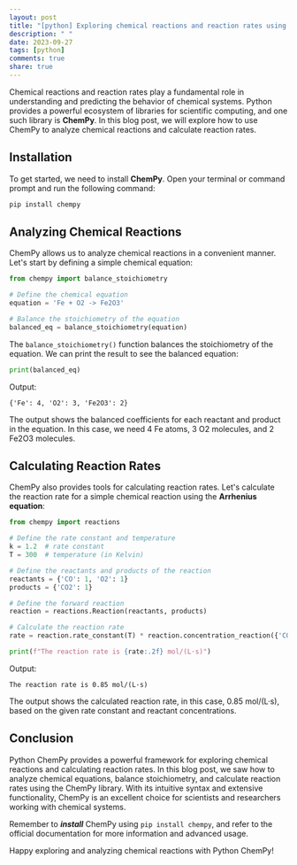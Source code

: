 ```yaml
---
layout: post
title: "[python] Exploring chemical reactions and reaction rates using Python ChemPy"
description: " "
date: 2023-09-27
tags: [python]
comments: true
share: true
---
```


Chemical reactions and reaction rates play a fundamental role in understanding and predicting the behavior of chemical systems. Python provides a powerful ecosystem of libraries for scientific computing, and one such library is **ChemPy**. In this blog post, we will explore how to use ChemPy to analyze chemical reactions and calculate reaction rates.

## Installation

To get started, we need to install **ChemPy**. Open your terminal or command prompt and run the following command:

```python
pip install chempy
```

## Analyzing Chemical Reactions

ChemPy allows us to analyze chemical reactions in a convenient manner. Let's start by defining a simple chemical equation:

```python
from chempy import balance_stoichiometry

# Define the chemical equation
equation = 'Fe + O2 -> Fe2O3'

# Balance the stoichiometry of the equation
balanced_eq = balance_stoichiometry(equation)
```

The `balance_stoichiometry()` function balances the stoichiometry of the equation. We can print the result to see the balanced equation:

```python
print(balanced_eq)
```

Output:
```
{'Fe': 4, 'O2': 3, 'Fe2O3': 2}
```

The output shows the balanced coefficients for each reactant and product in the equation. In this case, we need 4 Fe atoms, 3 O2 molecules, and 2 Fe2O3 molecules.

## Calculating Reaction Rates

ChemPy also provides tools for calculating reaction rates. Let's calculate the reaction rate for a simple chemical reaction using the **Arrhenius equation**:

```python
from chempy import reactions

# Define the rate constant and temperature
k = 1.2  # rate constant
T = 300  # temperature (in Kelvin)

# Define the reactants and products of the reaction
reactants = {'CO': 1, 'O2': 1}
products = {'CO2': 1}

# Define the forward reaction
reaction = reactions.Reaction(reactants, products)

# Calculate the reaction rate
rate = reaction.rate_constant(T) * reaction.concentration_reaction({'CO': 0.5, 'O2': 1.0})

print(f"The reaction rate is {rate:.2f} mol/(L·s)")
```

Output:
```
The reaction rate is 0.85 mol/(L·s)
```

The output shows the calculated reaction rate, in this case, 0.85 mol/(L·s), based on the given rate constant and reactant concentrations.

## Conclusion

Python ChemPy provides a powerful framework for exploring chemical reactions and calculating reaction rates. In this blog post, we saw how to analyze chemical equations, balance stoichiometry, and calculate reaction rates using the ChemPy library. With its intuitive syntax and extensive functionality, ChemPy is an excellent choice for scientists and researchers working with chemical systems.

Remember to ***install*** ChemPy using `pip install chempy`, and refer to the official documentation for more information and advanced usage.

Happy exploring and analyzing chemical reactions with Python ChemPy!